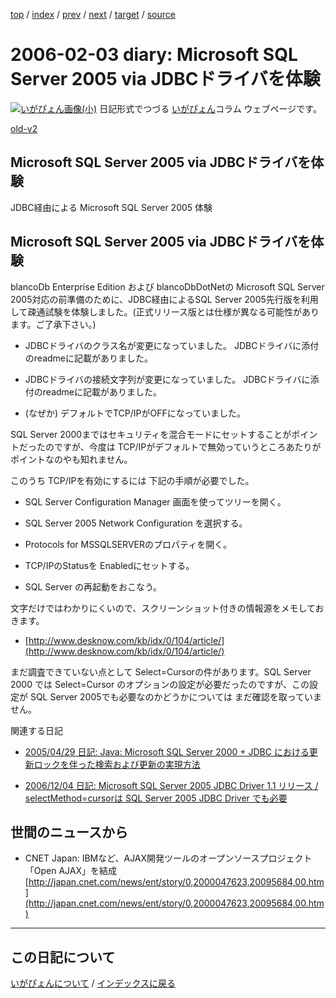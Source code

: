 [top](https://igapyon.github.io/diary/) 
 / [index](https://igapyon.github.io/diary/2006/index.html) 
 / [prev](https://igapyon.github.io/diary/2006/ig060206.html) 
 / [next](https://igapyon.github.io/diary/2006/ig060202.html) 
 / [target](https://igapyon.github.io/diary/2006/ig060203.html) 
 / [source](https://github.com/igapyon/diary/blob/gh-pages/2006/ig060203.html.src.md) 

2006-02-03 diary: Microsoft SQL Server 2005 via JDBCドライバを体験
=====================================================================================================
[![いがぴょん画像(小)](https://igapyon.github.io/diary/images/iga200306s.jpg "いがぴょん")](https://igapyon.github.io/diary/memo/memoigapyon.html) 日記形式でつづる [いがぴょん](https://igapyon.github.io/diary/memo/memoigapyon.html)コラム ウェブページです。

[old-v2](ig060203-orig.html)

## Microsoft SQL Server 2005 via JDBCドライバを体験

JDBC経由による Microsoft SQL Server 2005 体験


## Microsoft SQL Server 2005 via JDBCドライバを体験

blancoDb Enterprise Edition および blancoDbDotNetの Microsoft SQL Server 2005対応の前準備のために、JDBC経由によるSQL
Server 2005先行版を利用して疎通試験を体験しました。(正式リリース版とは仕様が異なる可能性があります。ご了承下さい。)

* JDBCドライバのクラス名が変更になっていました。
  JDBCドライバに添付のreadmeに記載がありました。
  
* JDBCドライバの接続文字列が変更になっていました。
  JDBCドライバに添付のreadmeに記載がありました。
  
* (なぜか) デフォルトでTCP/IPがOFFになっていました。

SQL Server 2000まではセキュリティを混合モードにセットすることがポイントだったのですが、今度は TCP/IPがデフォルトで無効っていうところあたりがポイントなのやも知れません。

このうち TCP/IPを有効にするには 下記の手順が必要でした。

* SQL Server Configuration Manager 画面を使ってツリーを開く。
  
* SQL Server 2005 Network Configuration を選択する。
  
* Protocols for MSSQLSERVERのプロパティを開く。
  
* TCP/IPのStatusを Enabledにセットする。
  
* SQL Server の再起動をおこなう。

文字だけではわかりにくいので、スクリーンショット付きの情報源をメモしておきます。

* [http://www.desknow.com/kb/idx/0/104/article/](http://www.desknow.com/kb/idx/0/104/article/)

まだ調査できていない点として Select=Cursorの件があります。SQL Server 2000 では Select=Cursor のオプションの設定が必要だったのですが、この設定が
SQL Server 2005でも必要なのかどうかについては まだ確認を取っていません。

関連する日記

* [2005/04/29 日記: Java: Microsoft SQL Server 2000 + JDBC における更新ロックを伴った検索および更新の実現方法](../2005/ig050429.html)
  
* [2006/12/04 日記: Microsoft SQL Server 2005 JDBC Driver 1.1 リリース / selectMethod=cursorは
  SQL Server 2005 JDBC Driver でも必要](ig061204.html)

## 世間のニュースから

* CNET Japan: IBMなど、AJAX開発ツールのオープンソースプロジェクト「Open AJAX」を結成
  [http://japan.cnet.com/news/ent/story/0,2000047623,20095684,00.htm](http://japan.cnet.com/news/ent/story/0,2000047623,20095684,00.htm)

----------------------------------------------------------------------------------------------------

## この日記について
[いがぴょんについて](https://igapyon.github.io/diary/memo/memoigapyon.html) / [インデックスに戻る](https://igapyon.github.io/diary/idxall.html)
